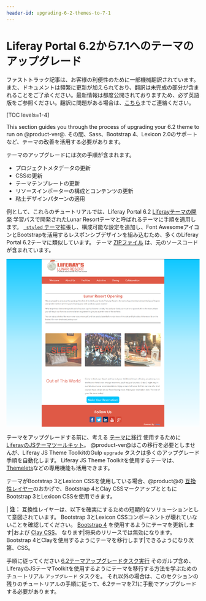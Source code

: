 ```yaml
---
header-id: upgrading-6-2-themes-to-7-1
---
```


# Liferay Portal 6.2から7.1へのテーマのアップグレード

<p class="alert alert-info"><span class="wysiwyg-color-blue120">ファストトラック記事は、お客様の利便性のために一部機械翻訳されています。また、ドキュメントは頻繁に更新が加えられており、翻訳は未完成の部分が含まれることをご了承ください。最新情報は都度公開されておりますため、必ず英語版をご参照ください。翻訳に問題がある場合は、<a href="mailto:support-content-jp@liferay.com">こちら</a>までご連絡ください。</span></p>

[TOC levels=1-4]

This section guides you through the process of upgrading your 6.2 theme to run on @product-ver@. その間、Sass、Bootstrap 4、Lexicon 2.0のサポートなど、テーマの改善を活用する必要があります。

テーマのアップグレードには次の手順が含まれます。

  - プロジェクトメタデータの更新
  - CSSの更新
  - テーマテンプレートの更新
  - リソースインポーターの構成とコンテンツの更新
  - 粘土デザインパターンの適用

例として、これらのチュートリアルでは、Liferay Portal 6.2 [Liferayテーマの開発](/docs/6-2/tutorials/-/knowledge_base/t/developing-a-liferay-theme) 学習パスで開発されたLunar Resortテーマと呼ばれるテーマに手順を適用します。 [`_styled` テーマ](https://github.com/liferay/liferay-portal/tree/6.2.x/portal-web/docroot/html/themes/_styled)拡張し、構成可能な設定を追加し、Font AwesomeアイコンとBootstrapを活用するレスポンシブデザインを組み込むため、多くのLiferay Portal 6.2テーマに類似しています。 テーマ [ZIPファイル](/documents/10184/656312/lunar-resort-theme-migration-6.2.zip) は、元のソースコードが含まれています。

![図1：このチュートリアルでアップグレードされたLunar Resortサンプルテーマは、クリーンで最小限のデザインを使用しています。](../../../../images/finished-7-1-theme.png)

テーマをアップグレードする前に、考える [テーマに移行](/docs/7-1/tutorials/-/knowledge_base/t/running-the-upgrade-task-for-6-2-themes) 使用するために [LiferayのJSテーマツールキット](https://github.com/liferay/liferay-themes-sdk/tree/master/packages)。 @product-ver@はこの移行を必要としませんが、Liferay JS Theme ToolkitのGulp `upgrade` タスクは多くのアップグレード手順を自動化します。 Liferay JS Theme Toolkitを使用するテーマは、 [Themelets](/docs/7-1/tutorials/-/knowledge_base/t/creating-reusable-pieces-of-code-for-your-themes)などの専用機能も活用できます。

テーマがBootstrap 3とLexicon CSSを使用している場合、@product@の [互換性レイヤー](/docs/7-1/tutorials/-/knowledge_base/t/using-the-bootstrap-3-lexicon-css-compatibility-layer)のおかげで、Bootstrap 4とClay CSSマークアップとともにBootstrap 3とLexicon CSSを使用できます。

| **注：** 互換性レイヤーは、以下を確実にするための短期的なソリューションとして意図されています。 Bootstrap 3とLexicon CSSコンポーネントが壊れていないことを確認してください。 [Bootstrap 4](https://getbootstrap.com/docs/4.3/migration/) を使用するようにテーマを更新します|および [Clay CSS](https://clayui.com/docs/css-framework/scss.html)。 なります|将来のリリースでは無効になります。 Bootstrap 4とClayを使用するようにテーマを移行します|できるようになり次第、CSS。

手順に従ってください [6.2テーマアップグレードタスク実行](/docs/7-1/tutorials/-/knowledge_base/t/running-the-upgrade-task-for-6-2-themes) そのガルプ含め、LiferayのJSテーマToolkitを使用するようにテーマを移行する方法を学ぶためのチュートリアル `アップグレード` タスクを。 それ以外の場合は、このセクションの残りのチュートリアルの手順に従って、6.2テーマを7.1に手動でアップグレードする必要があります。
